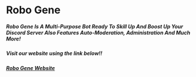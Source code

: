 # **Robo  Gene**
##### Robo Gene Is A Multi-Purpose Bot Ready To Skill Up And Boost Up Your Discord Server Also Features Auto-Moderation, Administration And Much More!

##### Visit our website using the link below!!
##### [Robo Gene Website](https://robogene.pandauwu123.repl.co/)